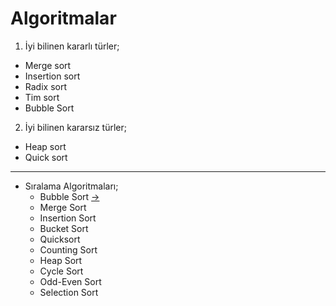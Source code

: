 # Algoritmalar

1. İyi bilinen kararlı türler;
 * Merge sort
 * Insertion sort
 * Radix sort
 * Tim sort
 * Bubble Sort
2. İyi bilinen kararsız türler;
 * Heap sort
 * Quick sort

<hr></hr>

* Sıralama Algoritmaları;
  - Bubble Sort [->](https://github.com/rabiayilmazz/SortingAlgorithms/blob/main/BubbleSort.md) 
  - Merge Sort
  - Insertion Sort
  - Bucket Sort
  - Quicksort 
  - Counting Sort 
  - Heap Sort
  - Cycle Sort 
  - Odd-Even Sort 
  - Selection Sort

